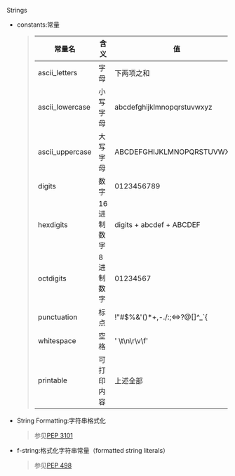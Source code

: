 Strings

- constants:常量
    >|常量名|含义|值
    >|---|---|---
    >|ascii_letters|字母|下两项之和
    >|ascii_lowercase|小写字母|abcdefghijklmnopqrstuvwxyz
    >|ascii_uppercase|大写字母|ABCDEFGHIJKLMNOPQRSTUVWXYZ
    >|digits|数字|0123456789
    >|hexdigits|16进制数字|digits + abcdef + ABCDEF
    >|octdigits|8进制数字|01234567
    >|punctuation|标点|!"#$%&'()*+,-./:;<=>?@[\]^_`{|}~
    >|whitespace|空格|' \t\n\r\v\f'
    >|printable|可打印内容|上述全部
    
- String Formatting:字符串格式化
    >参见[PEP 3101](https://www.python.org/dev/peps/pep-3101/ "官方文档")
    
    
    
- f-string:格式化字符串常量（formatted string literals）
    >参见[PEP 498](https://www.python.org/dev/peps/pep-0498/ "官方文档")
    